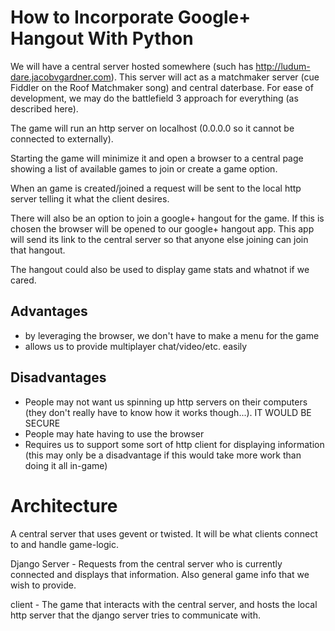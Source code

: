 How to Incorporate Google+ Hangout With Python
==============================================

We will have a central server hosted somewhere (such has http://ludum-dare.jacobvgardner.com).  This server will act as a matchmaker server (cue Fiddler on the Roof Matchmaker song) and central daterbase.  For ease of development, we may do the battlefield 3 approach for everything (as described here).  

The game will run an http server on localhost (0.0.0.0 so it cannot be connected to externally).

Starting the game will minimize it and open a browser to a central page showing a list of available games to join or create a game option.  

When an game is created/joined a request will be sent to the local http server telling it what the client desires.   

There will also be an option to join a google+ hangout for the game.  If this is chosen the browser will be opened to our google+ hangout app.  This app will send its link to the central server so that anyone else joining can join that hangout.  

The hangout could also be used to display game stats and whatnot if we cared.


Advantages
----------

- by leveraging the browser, we don't have to make a menu for the game 
- allows us to provide multiplayer chat/video/etc. easily

Disadvantages
-------------

- People may not want us spinning up http servers on their computers (they don't really have to know how it works though...).  IT WOULD BE SECURE
- People may hate having to use the browser
- Requires us to support some sort of http client for displaying information (this may only be a disadvantage if this would take more work than doing it all in-game)


Architecture
============

A central server that uses gevent or twisted.  It will be what clients connect to and handle game-logic.

Django Server - Requests from the central server who is currently connected and displays that information.  Also general game info that we wish to provide.

client - The game that interacts with the central server, and hosts the local http server that the django server tries to communicate with.